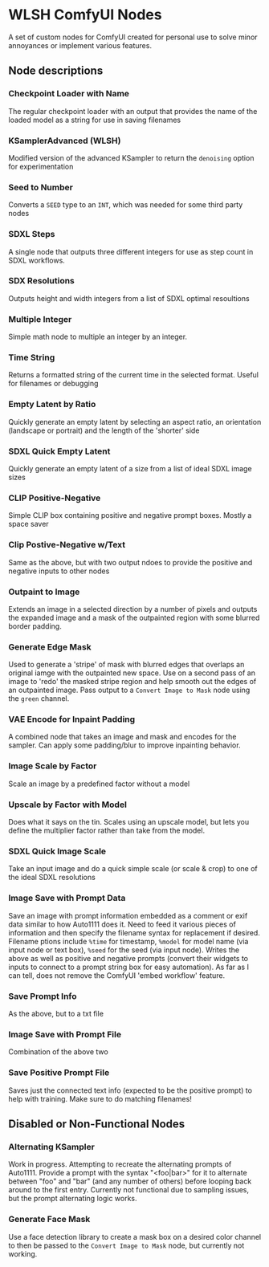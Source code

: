 # WLSH ComfyUI Nodes
A set of custom nodes for ComfyUI created for personal use to solve minor annoyances or implement various features.

## Node descriptions
### Checkpoint Loader with Name
The regular checkpoint loader with an output that provides the name of the loaded model as a string for use in saving filenames

### KSamplerAdvanced (WLSH)
Modified version of the advanced KSampler to return the `denoising` option for experimentation

### Seed to Number
Converts a `SEED` type to an `INT`, which was needed for some third party nodes

### SDXL Steps
A single node that outputs three different integers for use as step count in SDXL workflows.

### SDX Resolutions
Outputs height and width integers from a list of SDXL optimal resoultions

### Multiple Integer
Simple math node to multiple an integer by an integer.

### Time String
Returns a formatted string of the current time in the selected format.  Useful for filenames or debugging

### Empty Latent by Ratio
Quickly generate an empty latent by selecting an aspect ratio, an orientation (landscape or portrait) and the length of the 'shorter' side

### SDXL Quick Empty Latent
Quickly generate an empty latent of a size from a list of ideal SDXL image sizes

### CLIP Positive-Negative
Simple CLIP box containing positive and negative prompt boxes.  Mostly a space saver

### Clip Postive-Negative w/Text
Same as the above, but with two output ndoes to provide the positive and negative inputs to other nodes

### Outpaint to Image
Extends an image in a selected direction by a number of pixels and outputs the expanded image and a mask of the outpainted region with some blurred border padding.

### Generate Edge Mask
Used to generate a 'stripe' of mask with blurred edges that overlaps an original iamge with the outpainted new space.  Use on a second pass of an image to 'redo' the masked stripe region and help smooth out the edges of an outpainted image. Pass output to a `Convert Image to Mask` node using the `green` channel.

### VAE Encode for Inpaint Padding
A combined node that takes an image and mask and encodes for the sampler.  Can apply some padding/blur to improve inpainting behavior.

### Image Scale by Factor
Scale an image by a predefined factor without a model

### Upscale by Factor with Model
Does what it says on the tin.  Scales using an upscale model, but lets you define the multiplier factor rather than take from the model.

### SDXL Quick Image Scale
Take an input image and do a quick simple scale (or scale & crop) to one of the ideal SDXL resolutions

### Image Save with Prompt Data
Save an image with prompt information embedded as a comment or exif data similar to how Auto1111 does it.  Need to feed it various pieces of information and then specify the filename syntax for replacement if desired.  Filename ptions include `%time` for timestamp, `%model` for model name (via input node or text box), `%seed` for the seed (via input node).  Writes the above as well as positive and negative prompts (convert their widgets to inputs to connect to a prompt string box for easy automation).  As far as I can tell, does not remove the ComfyUI 'embed workflow' feature.

### Save Prompt Info
As the above, but to a txt file

### Image Save with Prompt File
Combination of the above two

### Save Positive Prompt File
Saves just the connected text info (expected to be the positive prompt) to help with training.  Make sure to do matching filenames!

## Disabled or Non-Functional Nodes

### Alternating KSampler
Work in progress.  Attempting to recreate the alternating prompts of Auto1111.  Provide a prompt with the syntax "<foo|bar>" for it to alternate between "foo" and "bar" (and any number of others) before looping back around to the first entry.  Currently not functional due to sampling issues, but the prompt alternating logic works.

### Generate Face Mask
Use a face detection library to create a mask box on a desired color channel to then be passed to the `Convert Image to Mask` node, but currently not working.
